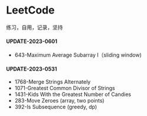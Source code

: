 # LeetCode
练习，自用，记录，坚持

#### UPDATE-2023-0601
- 643-Maximum Average Subarray I（sliding window)
#### UPDATE-2023-0531
- 1768-Merge Strings Alternately 
- 1071-Greatest Common Divisor of Strings 
- 1431-Kids With the Greatest Number of Candies
- 283-Move Zeroes (array, two points)
- 392-Is Subsequence (greedy, dp)




